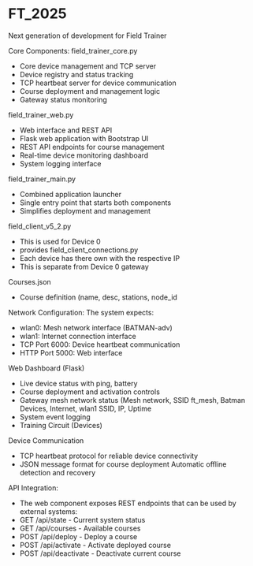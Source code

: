 # FT_2025
Next generation of development for Field Trainer

 Core Components:
field_trainer_core.py 
- Core device management and TCP server
- Device registry and status tracking
- TCP heartbeat server for device communication
- Course deployment and management logic
- Gateway status monitoring
 
field_trainer_web.py 
- Web interface and REST API
- Flask web application with Bootstrap UI
- REST API endpoints for course management
- Real-time device monitoring dashboard
- System logging interface

field_trainer_main.py 
- Combined application launcher
- Single entry point that starts both components
- Simplifies deployment and management

field_client_v5_2.py
- This is used for Device 0 
- provides
field_client_connections.py
- Each device has there own with the respective IP
- This is separate from Device 0 gateway

Courses.json
- Course definition (name, desc, stations, node_id


Network Configuration:
 The system expects:
- wlan0: Mesh network interface (BATMAN-adv)
- wlan1: Internet connection interface
- TCP Port 6000: Device heartbeat communication
- HTTP Port 5000: Web interface

Web Dashboard (Flask)
- Live device status with ping, battery
- Course deployment and activation controls
- Gateway mesh network status (Mesh network, SSID ft_mesh, Batman Devices, Internet, wlan1 SSID, IP, Uptime
- System event logging
- Training Circuit (Devices)

Device Communication
- TCP heartbeat protocol for reliable device connectivity
- JSON message format for course deployment
 Automatic offline detection and recovery

API Integration:
- The web component exposes REST endpoints that can be used by external systems:
- GET /api/state - Current system status
- GET /api/courses - Available courses
- POST /api/deploy - Deploy a course
- POST /api/activate - Activate deployed course
- POST /api/deactivate - Deactivate current course